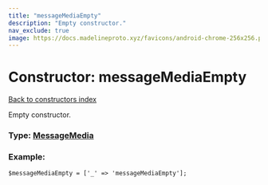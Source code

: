 ```yaml
---
title: "messageMediaEmpty"
description: "Empty constructor."
nav_exclude: true
image: https://docs.madelineproto.xyz/favicons/android-chrome-256x256.png
---
```

# Constructor: messageMediaEmpty  
[Back to constructors index](/API_docs/constructors/index.html)



Empty constructor.




### Type: [MessageMedia](/API_docs/types/MessageMedia.html)


### Example:

```
$messageMediaEmpty = ['_' => 'messageMediaEmpty'];
```  
